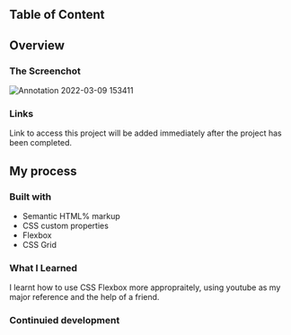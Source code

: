 ## Table of Content 

## Overview 

### The Screenchot 

![Annotation 2022-03-09 153411](https://user-images.githubusercontent.com/67446930/157462679-520cdb99-d244-427d-9f42-ec7e922a45ac.jpg)

### Links 
Link to access this project will be added immediately after the project has been completed.

## My process
### Built with 
- Semantic HTML% markup 
- CSS custom properties 
- Flexbox 
- CSS Grid 

### What I Learned 
I learnt how to use CSS Flexbox more appropraitely, using youtube as my major reference and the help of a friend. 

### Continuied development 

